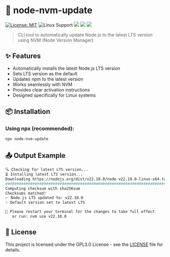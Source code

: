 # 🔄 node-nvm-update

[![License: MIT](https://img.shields.io/badge/License-GPL3.0-blue.svg)](https://opensource.org/licenses/GPL-3.0)
![Linux Support](https://img.shields.io/badge/OS-Linux-blue)
![](https://img.shields.io/github/stars/titenq/node-nvm-update.svg) ![](https://img.shields.io/github/forks/titenq/node-nvm-update.svg) ![](https://img.shields.io/github/issues/titenq/node-nvm-update.svg) 

> CLI tool to automatically update Node.js to the latest LTS version using NVM (Node Version Manager)

## ✨ Features

- Automatically installs the latest Node.js LTS version
- Sets LTS version as the default
- Updates npm to the latest version
- Works seamlessly with NVM
- Provides clear activation instructions
- Designed specifically for Linux systems

## 📦 Installation

### Using npx (recommended):
```bash
npx node-nvm-update
```

## 📤 Output Example
```bash
🔍 Checking for latest LTS version...
⏳ Installing latest LTS version...
Downloading https://nodejs.org/dist/v22.18.0/node-v22.18.0-linux-x64.tar.xz...
######################################################################## 100.0%
Computing checksum with sha256sum
Checksums matched!
✅ Node.js LTS updated to: v22.18.0
💡 Default version set to latest LTS

🔄 Please restart your terminal for the changes to take full effect
   or run: nvm use v22.18.0
```

## 📜 License
This project is licensed under the GPL3.0 License - see the [LICENSE](LICENSE.txt) file for details.
